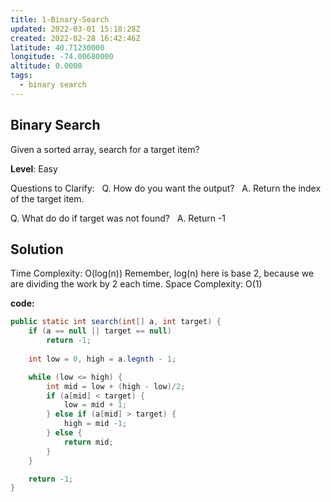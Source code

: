 ```yaml
---
title: 1-Binary-Search
updated: 2022-03-01 15:18:28Z
created: 2022-02-28 16:42:46Z
latitude: 40.71230000
longitude: -74.00680000
altitude: 0.0000
tags:
  - binary search
---
```


## Binary Search

Given a sorted array, search for a target item?

**Level**: Easy

Questions to Clarify:  
Q. How do you want the output?  
A. Return the index of the target item.

Q. What do do if target was not found?  
A. Return -1

## Solution

Time Complexity: O(log(n))
Remember, log(n) here is base 2, because we are dividing the work by 2 each time.
Space Complexity: O(1)

**code:**

```java
public static int search(int[] a, int target) {
    if (a == null || target == null)
        return -1;
    
    int low = 0, high = a.legnth - 1;

    while (low <= high) {
        int mid = low + (high - low)/2;
        if (a[mid] < target) {
            low = mid + 1;
        } else if (a[mid] > target) {
            high = mid -1;
        } else {
            return mid;
        }
    }

    return -1;
}
```
